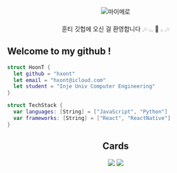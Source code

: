 <div align="center">
  
  <img src="https://github.com/user-attachments/assets/f1274d86-e982-49b2-ad2e-e57cf9537b1b" alt="마이메로" />
  <br><br>
  훈티 깃헙에 오신 걸 환영합니다 𓈒𓏸 𓂂𓈒 💖 𓂂 𓈒𓏸﻿ 
  
  <div align="left">
    
## Welcome to my github !
```swift
struct HoonT {
  let github = "hxont"
  let email = "hxont@icloud.com"
  let student = "Inje Univ Computer Engineering"
}

struct TechStack {
  var languages: [String] = ["JavaScript", "Python"]
  var frameworks: [String] = ["React", "ReactNative"]
}
```

<div align="center">
  
## Cards
  <a href="https://solved.ac/profile/queenly9"><img src="https://github-readme-solvedac-hyp3rflow.vercel.app/api/?handle=queenly9"/></a>
  <a href="https://github.com/devxb/gitanimals">
  <img src="https://render.gitanimals.org/farms/hxont"/>
</a>

